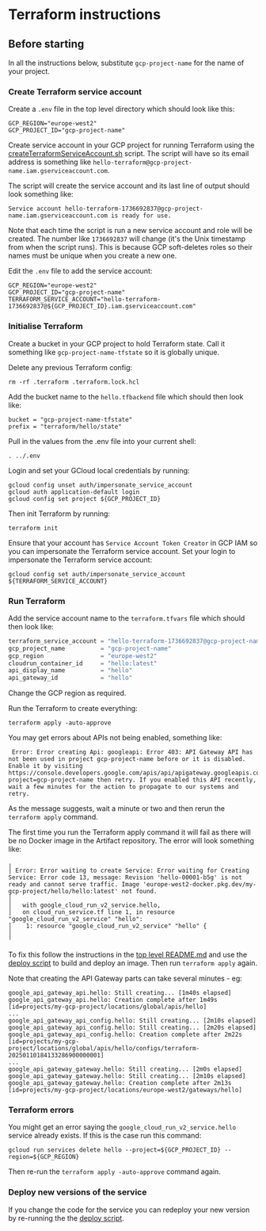 # Terraform instructions

## Before starting

In all the instructions below, substitute `gcp-project-name` for the name of your project.

### Create Terraform service account
Create a `.env` file in the top level directory which should look like this:
```shell
GCP_REGION="europe-west2"
GCP_PROJECT_ID="gcp-project-name"
```
Create service account in your GCP project for running Terraform using the [createTerraformServiceAccount.sh](./createTerraformServiceAccount.sh) script.  The script will have  so its email address is something like `hello-terraform@gcp-project-name.iam.gserviceaccount.com`.

The script will create the service account and its last line of output should look something like:
```
Service account hello-terraform-1736692837@gcp-project-name.iam.gserviceaccount.com is ready for use.
```

Note that each time the script is run a new service account and role will be created.  The number like `1736692837` will change (it's the Unix timestamp from when the script runs).  This is because GCP soft-deletes roles so their names must be unique when you create a new one.

Edit the `.env` file to add the service account:
```shell
GCP_REGION="europe-west2"
GCP_PROJECT_ID="gcp-project-name"
TERRAFORM_SERVICE_ACCOUNT="hello-terraform-1736692837@${GCP_PROJECT_ID}.iam.gserviceaccount.com"
```

### Initialise Terraform
Create a bucket in your GCP project to hold Terraform state.  Call it something like `gcp-project-name-tfstate` so it is globally unique.

Delete any previous Terraform config:
```shell
rm -rf .terraform .terraform.lock.hcl
```
Add the bucket name to the `hello.tfbackend` file which should then look like:
```
bucket = "gcp-project-name-tfstate"
prefix = "terraform/hello/state"
```

Pull in the values from the .env file into your current shell:
```shell
. ../.env
```

Login and set your GCloud local credentials by running:
```shell
gcloud config unset auth/impersonate_service_account
gcloud auth application-default login
gcloud config set project ${GCP_PROJECT_ID}
```

Then init Terraform by running:
```shell
terraform init
```

Ensure that your account has `Service Account Token Creator` in GCP IAM so you can impersonate the Terraform service account.  Set your login to impersonate the Terraform service account:
```shell
gcloud config set auth/impersonate_service_account ${TERRAFORM_SERVICE_ACCOUNT}
```

### Run Terraform

Add the service account name to the `terraform.tfvars` file which should then look like:
```terraform
terraform_service_account = "hello-terraform-1736692837@gcp-project-name.iam.gserviceaccount.com"
gcp_project_name          = "gcp-project-name"
gcp_region                = "europe-west2"
cloudrun_container_id     = "hello:latest"
api_display_name          = "hello"
api_gateway_id            = "hello"
```
Change the GCP region as required.

Run the Terraform to create everything:
```shell
terraform apply -auto-approve
```

You may get errors about APIs not being enabled, something like:
```shell
 Error: Error creating Api: googleapi: Error 403: API Gateway API has not been used in project gcp-project-name before or it is disabled. Enable it by visiting https://console.developers.google.com/apis/api/apigateway.googleapis.com/overview?project=gcp-project-name then retry. If you enabled this API recently, wait a few minutes for the action to propagate to our systems and retry.
```
As the message suggests, wait a minute or two and then rerun the `terraform apply` command.

The first time you run the Terraform apply command it will fail as there will be no Docker image in the Artifact repository.  The error will look something like:
```
╷
│ Error: Error waiting to create Service: Error waiting for Creating Service: Error code 13, message: Revision 'hello-00001-b5g' is not ready and cannot serve traffic. Image 'europe-west2-docker.pkg.dev/my-gcp-project/hello/hello:latest' not found.
│
│   with google_cloud_run_v2_service.hello,
│   on cloud_run_service.tf line 1, in resource "google_cloud_run_v2_service" "hello":
│    1: resource "google_cloud_run_v2_service" "hello" {
│
╵
```

To fix this follow the instructions in the [top level README.md](../README.md) and use the [deploy script](../buildAndDeployDockerImage.sh) to build and deploy an image.  Then run `terraform apply` again.

Note that creating the API Gateway parts can take several minutes - eg:

```
google_api_gateway_api.hello: Still creating... [1m40s elapsed]
google_api_gateway_api.hello: Creation complete after 1m49s [id=projects/my-gcp-project/locations/global/apis/hello]
...
google_api_gateway_api_config.hello: Still creating... [2m10s elapsed]
google_api_gateway_api_config.hello: Still creating... [2m20s elapsed]
google_api_gateway_api_config.hello: Creation complete after 2m22s [id=projects/my-gcp-project/locations/global/apis/hello/configs/terraform-20250110184133286900000001]
...
google_api_gateway_gateway.hello: Still creating... [2m0s elapsed]
google_api_gateway_gateway.hello: Still creating... [2m10s elapsed]
google_api_gateway_gateway.hello: Creation complete after 2m13s [id=projects/my-gcp-project/locations/europe-west2/gateways/hello]
```

### Terraform errors
You might get an error saying the `google_cloud_run_v2_service.hello` service already exists.  If this is the case run this command:
```shell
gcloud run services delete hello --project=${GCP_PROJECT_ID} --region=${GCP_REGION}
```
Then re-run the `terraform apply -auto-approve` command again.

### Deploy new versions of the service
If you change the code for the service you can redeploy your new version by re-running the the [deploy script](../buildAndDeployDockerImage.sh).